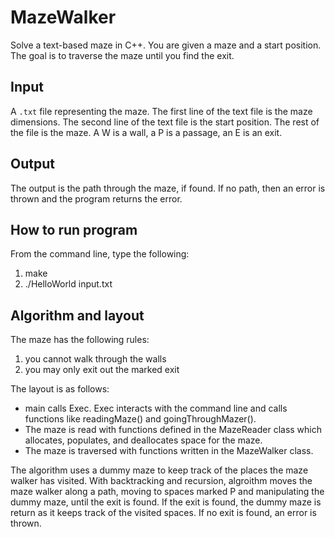 # MazeWalker

Solve a text-based maze in C++. You are given a maze and a start position. The goal is to traverse the maze until you find the exit. 

## Input

A `.txt` file representing the maze.
The first line of the text file is the maze dimensions. 
The second line of the text file is the start position. 
The rest of the file is the maze. A W is a wall, a P is a passage, an E is an exit. 

## Output

The output is the path through the maze, if found. If no path, then an error is thrown and the program returns the error. 

## How to run program 

From the command line, type the following: 

1. make
2. ./HelloWorld input.txt

## Algorithm and layout

The maze has the following rules: 
1. you cannot walk through the walls
2. you may only exit out the marked exit

The layout is as follows: 
- main calls Exec. Exec interacts with the command line and calls functions like readingMaze() and goingThroughMazer().
- The maze is read with functions defined in the MazeReader class which allocates, populates, and deallocates space for the maze.
- The maze is traversed with functions written in the MazeWalker class.

The algorithm uses a dummy maze to keep track of the places the maze walker has visited. 
With backtracking and recursion, algroithm moves the maze walker along a path, moving to spaces marked P and manipulating the dummy maze, until the exit is found. 
If the exit is found, the dummy maze is return as it keeps track of the visited spaces.
If no exit is found, an error is thrown.


  
